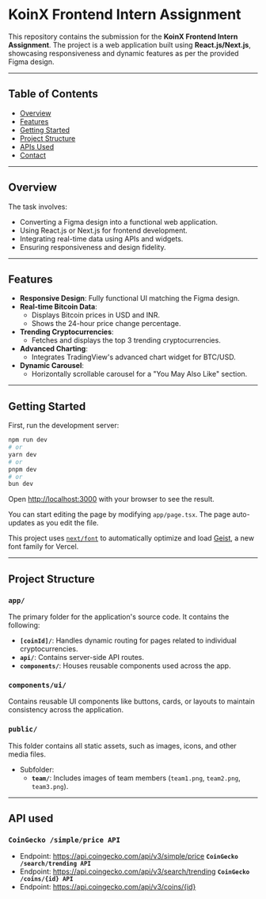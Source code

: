 # KoinX Frontend Intern Assignment

This repository contains the submission for the **KoinX Frontend Intern Assignment**. The project is a web application built using **React.js/Next.js**, showcasing responsiveness and dynamic features as per the provided Figma design.

---

## Table of Contents
- [Overview](#overview)
- [Features](#features)
- [Getting Started](#getting-started)
- [Project Structure](#project-structure)
- [APIs Used](#apis-used)
- [Contact](#contact)

---

## Overview

The task involves:
- Converting a Figma design into a functional web application.
- Using React.js or Next.js for frontend development.
- Integrating real-time data using APIs and widgets.
- Ensuring responsiveness and design fidelity.

---

## Features

- **Responsive Design**: Fully functional UI matching the Figma design.
- **Real-time Bitcoin Data**:
  - Displays Bitcoin prices in USD and INR.
  - Shows the 24-hour price change percentage.
- **Trending Cryptocurrencies**:
  - Fetches and displays the top 3 trending cryptocurrencies.
- **Advanced Charting**:
  - Integrates TradingView's advanced chart widget for BTC/USD.
- **Dynamic Carousel**:
  - Horizontally scrollable carousel for a "You May Also Like" section.

---

## Getting Started

First, run the development server:

```bash
npm run dev
# or
yarn dev
# or
pnpm dev
# or
bun dev
```

Open [http://localhost:3000](http://localhost:3000) with your browser to see the result.

You can start editing the page by modifying `app/page.tsx`. The page auto-updates as you edit the file.

This project uses [`next/font`](https://nextjs.org/docs/app/building-your-application/optimizing/fonts) to automatically optimize and load [Geist](https://vercel.com/font), a new font family for Vercel.

---

## Project Structure

### `app/`
The primary folder for the application's source code. It contains the following:
- **`[coinId]/`**: Handles dynamic routing for pages related to individual cryptocurrencies.
- **`api/`**: Contains server-side API routes.
- **`components/`**: Houses reusable components used across the app.

### `components/ui/`
Contains reusable UI components like buttons, cards, or layouts to maintain consistency across the application.

### `public/`
This folder contains all static assets, such as images, icons, and other media files.
- Subfolder: 
  - **`team/`**: Includes images of team members (`team1.png`, `team2.png`, `team3.png`).

---

  ## API used
### `CoinGecko /simple/price API`
- Endpoint: https://api.coingecko.com/api/v3/simple/price
**`CoinGecko /search/trending API`**
- Endpoint: https://api.coingecko.com/api/v3/search/trending
**`CoinGecko /coins/{id} API`**
- Endpoint: https://api.coingecko.com/api/v3/coins/{id}
